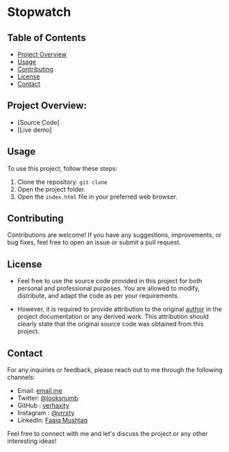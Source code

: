 # Stopwatch

## Table of Contents
- [Project Overview](#project-overview)
- [Usage](#usage)
- [Contributing](#contributing)
- [License](#license)
- [Contact](#contact)

## Project Overview:
- [Source Code]
- [Live demo]



## Usage
To use this project, follow these steps:

1. Clone the repository: `git clone `
2. Open the project folder.
3. Open the `index.html` file in your preferred web browser.


## Contributing
Contributions are welcome! If you have any suggestions, improvements, or bug fixes, feel free to open an issue or submit a pull request.

## License
- Feel free to use the source code provided in this project for both personal and professional purposes. You are allowed to modify, distribute, and adapt the code as per your requirements.

- However, it is required to provide attribution to the original [author](https://linktr.ee/sona_code) in the project documentation or any derived work. This attribution should clearly state that the original source code was obtained from this project.


## Contact
For any inquiries or feedback, please reach out to me through the following channels:

- Email: [email me](mailto:faaiqkh124@gmail.com)
- Twitter: [@looksnumb](https://twitter.com/looksnumb)
- GitHub : [verhaxity](https://github.com/verhaxity/)
- Instagram : [@vrrxty](https://www.instagram.com/vrrxty/)
- LinkedIn: [Faaiq Mushtaq](https://www.linkedin.com/in/faaiq_khan/)

Feel free to connect with me and let's discuss the project or any other interesting ideas!
